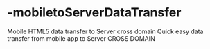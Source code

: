 # -mobiletoServerDataTransfer
Mobile HTML5 data transfer to Server cross domain
Quick easy data transfer from mobile app to Server CROSS DOMAIN
